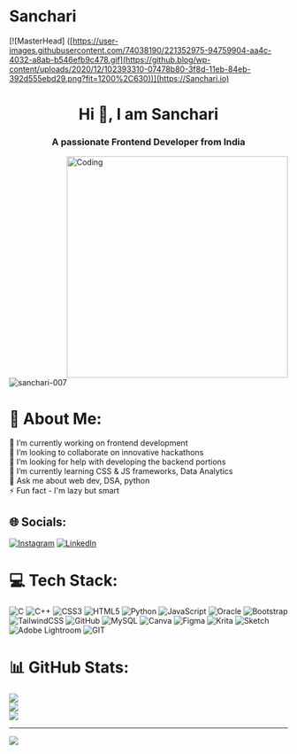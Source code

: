 # Sanchari
[![MasterHead]
([https://user-images.githubusercontent.com/74038190/221352975-94759904-aa4c-4032-a8ab-b546efb9c478.gif](https://github.blog/wp-content/uploads/2020/12/102393310-07478b80-3f8d-11eb-84eb-392d555ebd29.png?fit=1200%2C630))](https://Sanchari.io)
<h1 align="center">Hi 👋, I am Sanchari</h1>
<h3 align="center">A passionate Frontend Developer from India</h3>
<img align="right" alt="Coding" width="400" src="[https://komarev.com/ghpvc/?username=sanchari-007&label=Profile%20views&color=0e75b6&style=flat](https://user-images.githubusercontent.com/74038190/256977180-54fb7eef-b1e8-41dc-be97-57e4180b3b24.gif)">

<p align="left"> <img src="" alt="sanchari-007" /></p>


# 💫 About Me:
🔭 I’m currently working on frontend development<br>👯 I’m looking to collaborate on innovative hackathons<br>🤝 I’m looking for help with developing the backend portions <br>🌱 I’m currently learning CSS & JS frameworks, Data Analytics<br>💬 Ask me about web dev, DSA, python<br>⚡ Fun fact - I'm lazy but smart


## 🌐 Socials:
[![Instagram](https://img.shields.io/badge/Instagram-%23E4405F.svg?logo=Instagram&logoColor=white)](https://instagram.com/symphony._07) [![LinkedIn](https://img.shields.io/badge/LinkedIn-%230077B5.svg?logo=linkedin&logoColor=white)](https://linkedin.com/in/sanchari-karati) 

# 💻 Tech Stack:
![C](https://img.shields.io/badge/c-%2300599C.svg?style=for-the-badge&logo=c&logoColor=white) ![C++](https://img.shields.io/badge/c++-%2300599C.svg?style=for-the-badge&logo=c%2B%2B&logoColor=white) ![CSS3](https://img.shields.io/badge/css3-%231572B6.svg?style=for-the-badge&logo=css3&logoColor=white) ![HTML5](https://img.shields.io/badge/html5-%23E34F26.svg?style=for-the-badge&logo=html5&logoColor=white) ![Python](https://img.shields.io/badge/python-3670A0?style=for-the-badge&logo=python&logoColor=ffdd54) ![JavaScript](https://img.shields.io/badge/javascript-%23323330.svg?style=for-the-badge&logo=javascript&logoColor=%23F7DF1E) ![Oracle](https://img.shields.io/badge/Oracle-F80000?style=for-the-badge&logo=oracle&logoColor=white) ![Bootstrap](https://img.shields.io/badge/bootstrap-%23563D7C.svg?style=for-the-badge&logo=bootstrap&logoColor=white) ![TailwindCSS](https://img.shields.io/badge/tailwindcss-%2338B2AC.svg?style=for-the-badge&logo=tailwind-css&logoColor=white) ![GitHub](https://img.shields.io/badge/GitHub-%23121011.svg?style=for-the-badge&logo=github&logoColor=white) ![MySQL](https://img.shields.io/badge/mysql-%2300f.svg?style=for-the-badge&logo=mysql&logoColor=white) ![Canva](https://img.shields.io/badge/Canva-%2300C4CC.svg?style=for-the-badge&logo=Canva&logoColor=white) 	![Figma](https://img.shields.io/badge/figma-%23F24E1E.svg?style=for-the-badge&logo=figma&logoColor=white) ![Krita](https://img.shields.io/badge/Krita-203759?style=for-the-badge&logo=krita&logoColor=EEF37B) ![Sketch](https://img.shields.io/badge/Sketch-FFB387?style=for-the-badge&logo=sketch&logoColor=black) ![Adobe Lightroom](https://img.shields.io/badge/Adobe%20Lightroom-31A8FF.svg?style=for-the-badge&logo=Adobe%20Lightroom&logoColor=white) ![GIT](https://img.shields.io/badge/Git-fc6d26?style=for-the-badge&logo=git&logoColor=white)
# 📊 GitHub Stats:
![](https://github-readme-stats.vercel.app/api?username=Sanchari-007&theme=dark&hide_border=true&include_all_commits=true&count_private=true)<br/>
![](https://github-readme-streak-stats.herokuapp.com/?user=Sanchari-007&theme=dark&hide_border=true)<br/>
![](https://github-readme-stats.vercel.app/api/top-langs/?username=Sanchari-007&theme=dark&hide_border=true&include_all_commits=true&count_private=true&layout=compact)

---
[![](https://visitcount.itsvg.in/api?id=Sanchari-007&icon=0&color=0)](https://visitcount.itsvg.in)

<!-- Proudly created with GPRM ( https://gprm.itsvg.in ) -->
